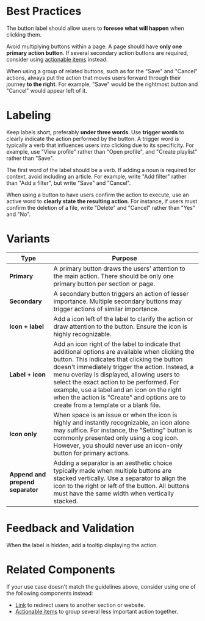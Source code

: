 # Best Practices

The button label should allow users to **foresee what will happen** when clicking them. 

Avoid multiplying buttons within a page. A page should have **only one primary action button**. If several secondary action buttons are required, consider using [actionable items](#/form/ActionableItem) instead.

When using a group of related buttons, such as for the "Save" and "Cancel" actions, always put the action that moves users forward through their journey **to the right**. For example, "Save" would be the rightmost button and "Cancel" would appear left of it.

# Labeling

Keep labels short, preferably **under three words**.
Use **trigger words** to clearly indicate the action performed by the button. A trigger word is typically a verb that influences users into clicking due to its specificity. For example, use "View profile" rather than "Open profile", and "Create playlist" rather than "Save".

The first word of the label should be a verb. If adding a noun is required for context, avoid including an article. For example, write "Add filter" rather than "Add a filter", but write "Save" and "Cancel".

When using a button to have users confirm the action to execute, use an active word to **clearly state the resulting action**. For instance, if users must confirm the deletion of a file, write "Delete" and "Cancel" rather than "Yes" and "No".

# Variants

| **Type**      | **Purpose** |
| --------- | --------- |
| **Primary** | A primary button draws the users' attention to the main action. There should be only one primary button per section or page. |
| **Secondary** | A secondary button triggers an action of lesser importance. Multiple secondary buttons may trigger actions of similar importance. |
| **Icon + label** | Add a icon left of the label to clarify the action or draw attention to the button. Ensure the icon is highly recognizable. |
| **Label + icon** | Add an icon right of the label to indicate that additional options are available when clicking the button. This indicates that clicking the button doesn't immediately trigger the action. Instead, a menu overlay is displayed, allowing users to select the exact action to be performed. For example, use a label and an icon on the right when the action is "Create" and options are to create from a template or a blank file. |
| **Icon only** | When space is an issue or when the icon is highly and instantly recognizable, an icon alone may suffice. For instance, the "Setting" button is commonly presented only using a cog icon. However, you should never use an icon-only button for primary actions. |
| **Append and prepend separator** | Adding a separator is an aesthetic choice typically made when multiple buttons are stacked vertically. Use a separator to align the icon to the right or left of the button. All buttons must have the same width when vertically stacked. |

# Feedback and Validation

When the label is hidden, add a tooltip displaying the action.

# Related Components

If your use case doesn't match the guidelines above, consider using one of the following components instead:

-   [Link](#/foundations/Links) to redirect users to another section or website.
-   [Actionable items](#/form/ActionableItem) to group several less important action together.

